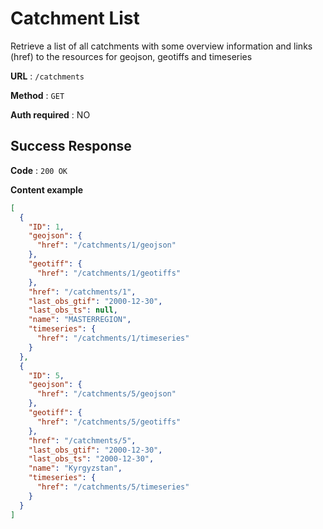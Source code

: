 ﻿
# Catchment List

Retrieve a list of all catchments with some overview information and links (href) to the resources for geojson, geotiffs and timeseries

**URL** : `/catchments`

**Method** : `GET`

**Auth required** : NO


## Success Response

**Code** : `200 OK`

**Content example**

```json
[
  {
    "ID": 1, 
    "geojson": {
      "href": "/catchments/1/geojson"
    }, 
    "geotiff": {
      "href": "/catchments/1/geotiffs"
    }, 
    "href": "/catchments/1", 
    "last_obs_gtif": "2000-12-30", 
    "last_obs_ts": null, 
    "name": "MASTERREGION", 
    "timeseries": {
      "href": "/catchments/1/timeseries"
    }
  }, 
  {
    "ID": 5, 
    "geojson": {
      "href": "/catchments/5/geojson"
    }, 
    "geotiff": {
      "href": "/catchments/5/geotiffs"
    }, 
    "href": "/catchments/5", 
    "last_obs_gtif": "2000-12-30", 
    "last_obs_ts": "2000-12-30", 
    "name": "Kyrgyzstan", 
    "timeseries": {
      "href": "/catchments/5/timeseries"
    }
  }
]
```



